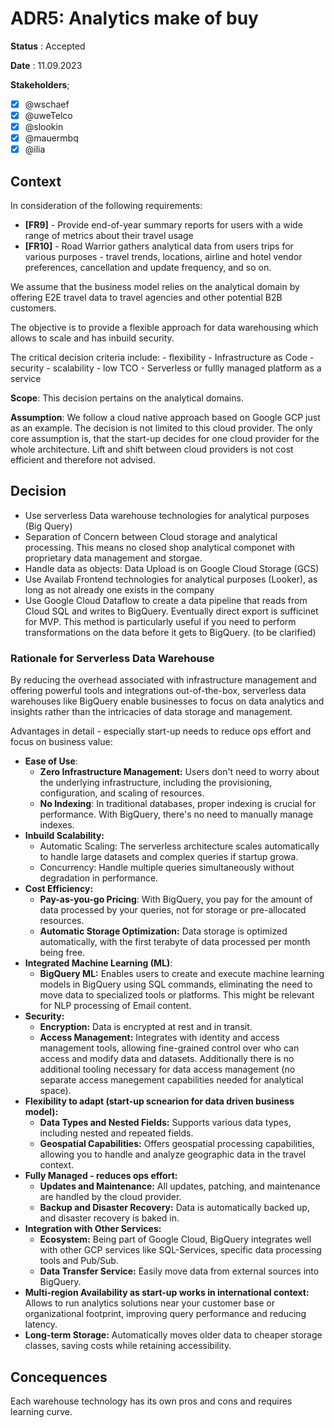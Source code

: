 # ADR5: Analytics make of buy

**Status** : Accepted 

**Date** : 11.09.2023

**Stakeholders**;

- [x] @wschaef
- [x] @uweTelco
- [x] @slookin
- [x] @mauermbq
- [x] @ilia

## Context

In consideration of the following requirements:

- **[FR9]** - Provide end-of-year summary reports for users with a wide range of metrics about their travel usage
- **[FR10]** - Road Warrior gathers analytical data from users trips for various purposes - travel trends, locations, airline and hotel vendor preferences, cancellation and update frequency, and so on.

We assume that the business model relies on the analytical domain by offering E2E travel data to travel agencies and other potential B2B customers.

The objective is to provide a flexible approach for data warehousing which allows to scale and has inbuild security.

The critical decision criteria include:
    - flexibility
    - Infrastructure as Code
    - security
    - scalability
    - low TCO
    - Serverless or fullly managed platform as a service

**Scope**: This decision pertains on the analytical domains.

**Assumption**: We follow a cloud native approach based on Google GCP just as an example. The decision is not limited to this cloud provider. The only core assumption is, that the start-up decides for one cloud provider for the whole architecture. Lift and shift between cloud providers is not cost efficient and therefore not advised.

## Decision

- Use serverless Data warehouse technologies for analytical purposes (Big Query)
- Separation of Concern between Cloud storage and analytical processing. This means no closed shop analytical componet with proprietary data management and storgae.
- Handle data as objects: Data Upload is on Google Cloud Storage (GCS)
- Use Availab Frontend technologies for analytical purposes (Looker), as long as not already one exists in the company
- Use Google Cloud Dataflow to create a data pipeline that reads from Cloud SQL and writes to BigQuery. Eventually direct export is sufficinet for MVP. This method is particularly useful if you need to perform transformations on the data before it gets to BigQuery. (to be clarified)

### Rationale for Serverless Data Warehouse

By reducing the overhead associated with infrastructure management and offering powerful tools and integrations out-of-the-box, serverless data warehouses like BigQuery enable businesses to focus on data analytics and insights rather than the intricacies of data storage and management.

Advantages in detail - especially start-up needs to reduce ops effort and focus on business value:

- **Ease of Use**:
  - **Zero Infrastructure Management:** Users don't need to worry about the underlying infrastructure, including the provisioning, configuration, and scaling of resources.
  - **No Indexing**: In traditional databases, proper indexing is crucial for performance. With BigQuery, there's no need to manually manage indexes.
- **Inbuild Scalability:**
  - Automatic Scaling: The serverless architecture scales automatically to handle large datasets and complex queries if startup growa.
  - Concurrency: Handle multiple queries simultaneously without degradation in performance.
- **Cost Efficiency:**
  - **Pay-as-you-go Pricing**: With BigQuery, you pay for the amount of data processed by your queries, not for storage or pre-allocated resources.
  - **Automatic Storage Optimization:** Data storage is optimized automatically, with the first terabyte of data processed per month being free.
- **Integrated Machine Learning (ML)**:
  - **BigQuery ML:** Enables users to create and execute machine learning models in BigQuery using SQL commands, eliminating the need to move data to specialized tools or platforms. This might be relevant for NLP processing of Email content.
- **Security:**
  - **Encryption:** Data is encrypted at rest and in transit.
  - **Access Management:** Integrates with identity and access management tools, allowing fine-grained control over who can access and modify data and datasets. Additionally there is no additional tooling necessary for data access management (no separate access manegement capabilities needed for analytical space).
- **Flexibility to adapt (start-up scnearion for data driven business model):**
  - **Data Types and Nested Fields:** Supports various data types, including nested and repeated fields.
  - **Geospatial Capabilities:** Offers geospatial processing capabilities, allowing you to handle and analyze geographic data in the travel context.
- **Fully Managed - reduces ops effort:**
  - **Updates and Maintenance:** All updates, patching, and maintenance are handled by the cloud provider.
  - **Backup and Disaster Recovery:** Data is automatically backed up, and disaster recovery is baked in.
- **Integration with Other Services:**
  - **Ecosystem:** Being part of Google Cloud, BigQuery integrates well with other GCP services like SQL-Services, specific data processing tools and Pub/Sub.
  - **Data Transfer Service:** Easily move data from external sources into BigQuery.
- **Multi-region Availability as start-up works in international context:** Allows to run analytics solutions near your customer base or organizational footprint, improving query performance and reducing latency.
- **Long-term Storage:** Automatically moves older data to cheaper storage classes, saving costs while retaining accessibility.

## Concequences

Each warehouse technology has its own pros and cons and requires learning curve.
